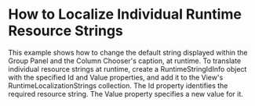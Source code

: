 # How to Localize Individual Runtime Resource Strings


<p>This example shows how to change the default string displayed within the Group Panel and the Column Chooser's caption, at runtime. To translate individual resource strings at runtime, create a RuntimeStringIdInfo object with the specified Id and Value properties, and add it to the View's RuntimeLocalizationStrings collection. The Id property identifies the required resource string. The Value property specifies a new value for it.</p>

<br/>


